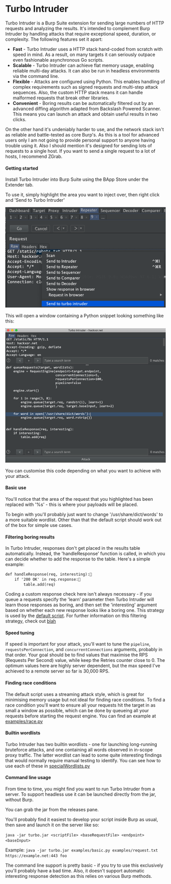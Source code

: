 # Turbo Intruder

Turbo Intruder is a Burp Suite extension for sending large numbers of HTTP requests and analyzing the results. It's intended to complement Burp Intruder by handling attacks that require exceptional speed, duration, or complexity. The following features set it apart:

- **Fast** - Turbo Intruder uses a HTTP stack hand-coded from scratch with speed in mind. As a result, on many targets it can seriously outpace even fashionable asynchronous Go scripts.
- **Scalable** - Turbo Intruder can achieve flat memory usage, enabling reliable multi-day attacks. It can also be run in headless environments via the command line.
- **Flexible** - Attacks are configured using Python. This enables handling of complex requirements such as signed requests and multi-step attack sequences. Also, the custom HTTP stack means it can handle malformed requests that break other libraries.
- **Convenient** - Boring results can be automatically filtered out by an advanced diffing algorithm adapted from Backslash Powered Scanner. This means you can launch an attack and obtain useful results in two clicks.

On the other hand it's undeniably harder to use, and the network stack isn't as reliable and battle-tested as core Burp's. As this is a tool for advanced users only I am not going to provide personal support to anyone having trouble using it. Also I should mention it's designed for sending lots of requests to a single host. If you want to send a single request to a lot of hosts, I recommend ZGrab.

#### Getting started

Install Turbo Intruder into Burp Suite using the BApp Store under the Extender tab.

To use it, simply highlight the area you want to inject over, then right click and 'Send to Turbo Intruder'

![hover](images/hover.png)

This will open a window containing a Python snippet looking something like this:

![customise](images/turbowindow.png)

You can customise this code depending on what you want to achieve with your attack.

#### Basic use

You'll notice that the area of the request that you highlighted has been replaced with '%s' - this is where your payloads will be placed.

To begin with you'll probably just want to change '/usr/share/dict/words' to a more suitable wordlist. Other than that the default script should work out of the box for simple use cases.

#### Filtering boring results

In Turbo Intruder, responses don't get placed in the results table automatically. Instead, the 'handleResponse' function is called, in which you can decide whether to add the response to the table. Here's a simple example:
```
def handleResponse(req, interesting):
    if '200 OK' in req.response:
        table.add(req)
````

Coding a custom response check here isn't always necessary - if you queue a requests specify the 'learn' parameter then Turbo Intruder will learn those responses as boring, and then set the 'interesting' argument based on whether each new response looks like a boring one. This strategy is used by the [default script](examples/default.py). For further information on this filtering strategy, check out [blah](https://www.youtube.com/watch?v=EPmjl7q1-n4&list=PLuUtcRxSUZUpv2An-RNhjuZSJ5fjY7ghe&index=3)

#### Speed tuning

If speed is important for your attack, you'll want to tune the `pipeline`, `requestsPerConnection`, and `concurrentConnections` arguments, probably in that order. Your goal should be to find values that maximise the RPS (Requests Per Second) value, while keep the Retries counter close to 0. The optimum values here are highly server dependent, but the max speed I've achieved to a remote server so far is 30,000 RPS.

#### Finding race conditions

The default script uses a streaming attack style, which is great for minimising memory usage but not ideal for finding race conditions. To find a race condition you'll want to ensure all your requests hit the target in as small a window as possible, which can be done by queueing all your requests before starting the request engine. You can find an example at [examples/race.py](/examples/race.py)

#### Builtin wordlists

Turbo Intruder has two builtin wordlists - one for launching long-running bruteforce attacks, and one containing all words observed in in-scope proxy traffic. The latter wordlist can lead to some quite interesting findings that would normally require manual testing to identify. You can see how to use each of these in [specialWordlists.py](/examples/specialWordlists.py)

#### Command line usage

From time to time, you might find you want to run Turbo Intruder from a server. To support headless use it can be launched directly from the jar, without Burp.

You can grab the jar from the releases pane.

You'll probably find it easiest to develop your script inside Burp as usual, then save and launch it on the server like so:

`java -jar turbo.jar <scriptFile> <baseRequestFile> <endpoint> <baseInput>`

Example: `java -jar turbo.jar examples/basic.py examples/request.txt https://example.net:443 foo`

The command line support is pretty basic - if you try to use this exclusively you'll probably have a bad time. Also, it doesn't support automatic interesting response detection as this relies on various Burp methods.
